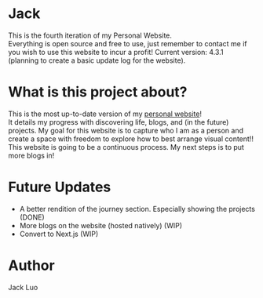 # Jack  
This is the fourth iteration of my Personal Website.  
Everything is open source and free to use, just remember to contact me if you wish to use this website to incur a profit!
Current version: 4.3.1 (planning to create a basic update log for the website).

# What is this project about?  
This is the most up-to-date version of my [personal website](https://jack-luo.com)!  
It details my progress with discovering life, blogs, and (in the future) projects. My goal for this website is to capture who I am as a person and create a space with freedom to explore how to best arrange visual content!! 
This website is going to be a continuous process. My next steps is to put more blogs in!

# Future Updates  
- A better rendition of the journey section. Especially showing the projects (DONE)
- More blogs on the website (hosted natively) (WIP)
- Convert to Next.js (WIP)

# Author
Jack Luo  
